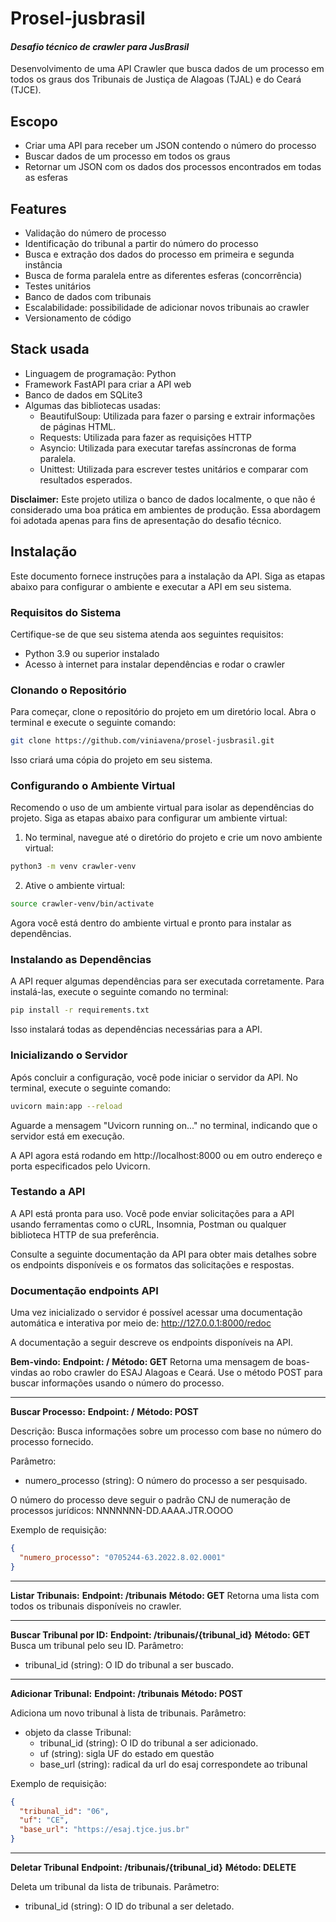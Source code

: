 # Prosel-jusbrasil

#### _Desafio técnico de crawler para JusBrasil_

Desenvolvimento de uma API Crawler que busca dados de um processo em todos os graus dos Tribunais de Justiça de Alagoas (TJAL) e do Ceará (TJCE).

## Escopo

- Criar uma API para receber um JSON contendo o número do processo
- Buscar dados de um processo em todos os graus
- Retornar um JSON com os dados dos processos encontrados em todas as esferas

## Features

- Validação do número de processo
- Identificação do tribunal a partir do número do processo
- Busca e extração dos dados do processo em primeira e segunda instância
- Busca de forma paralela entre as diferentes esferas (concorrência)
- Testes unitários
- Banco de dados com tribunais
- Escalabilidade: possibilidade de adicionar novos tribunais ao crawler
- Versionamento de código

## Stack usada

- Linguagem de programação: Python
- Framework FastAPI para criar a API web
- Banco de dados em SQLite3
- Algumas das bibliotecas usadas:
  - BeautifulSoup: Utilizada para fazer o parsing e extrair informações de páginas HTML.
  - Requests: Utilizada para fazer as requisições HTTP
  - Asyncio: Utilizada para executar tarefas assíncronas de forma paralela.
  - Unittest: Utilizada para escrever testes unitários e comparar com resultados esperados.

**Disclaimer:**
Este projeto utiliza o banco de dados localmente, o que não é considerado uma boa prática em ambientes de produção. Essa abordagem foi adotada apenas para fins de apresentação do desafio técnico.

## Instalação

Este documento fornece instruções para a instalação da API. Siga as etapas abaixo para configurar o ambiente e executar a API em seu sistema.

### Requisitos do Sistema

Certifique-se de que seu sistema atenda aos seguintes requisitos:

- Python 3.9 ou superior instalado
- Acesso à internet para instalar dependências e rodar o crawler

### Clonando o Repositório

Para começar, clone o repositório do projeto em um diretório local. Abra o terminal e execute o seguinte comando:

```bash
git clone https://github.com/viniavena/prosel-jusbrasil.git
```

Isso criará uma cópia do projeto em seu sistema.

### Configurando o Ambiente Virtual

Recomendo o uso de um ambiente virtual para isolar as dependências do projeto. Siga as etapas abaixo para configurar um ambiente virtual:

1. No terminal, navegue até o diretório do projeto e crie um novo ambiente virtual:

```bash
python3 -m venv crawler-venv
```

2. Ative o ambiente virtual:

```bash
source crawler-venv/bin/activate
```

Agora você está dentro do ambiente virtual e pronto para instalar as dependências.

### Instalando as Dependências

A API requer algumas dependências para ser executada corretamente. Para instalá-las, execute o seguinte comando no terminal:

```bash
pip install -r requirements.txt
```

Isso instalará todas as dependências necessárias para a API.

### Inicializando o Servidor

Após concluir a configuração, você pode iniciar o servidor da API. No terminal, execute o seguinte comando:

```bash
uvicorn main:app --reload
```

Aguarde a mensagem "Uvicorn running on..." no terminal, indicando que o servidor está em execução.

A API agora está rodando em http://localhost:8000 ou em outro endereço e porta especificados pelo Uvicorn.

### Testando a API

A API está pronta para uso. Você pode enviar solicitações para a API usando ferramentas como o cURL, Insomnia, Postman ou qualquer biblioteca HTTP de sua preferência.

Consulte a seguinte documentação da API para obter mais detalhes sobre os endpoints disponíveis e os formatos das solicitações e respostas.

### Documentação endpoints API

Uma vez inicializado o servidor é possível acessar uma documentação automática e interativa por meio de: http://127.0.0.1:8000/redoc

A documentação a seguir descreve os endpoints disponíveis na API.

**Bem-vindo:**
**Endpoint: /**
**Método: GET**
Retorna uma mensagem de boas-vindas ao robo crawler do ESAJ Alagoas e Ceará. Use o método POST para buscar informações usando o número do processo.

---

**Buscar Processo:**
**Endpoint: /**
**Método: POST**

Descrição: Busca informações sobre um processo com base no número do processo fornecido.

Parâmetro:

- numero_processo (string): O número do processo a ser pesquisado.

O número do processo deve seguir o padrão CNJ de numeração de processos jurídicos: NNNNNNN-DD.AAAA.JTR.OOOO

Exemplo de requisição:

```json
{
  "numero_processo": "0705244-63.2022.8.02.0001"
}
```

---

**Listar Tribunais:**
**Endpoint: /tribunais**
**Método: GET**
Retorna uma lista com todos os tribunais disponíveis no crawler.

---

**Buscar Tribunal por ID:**
**Endpoint: /tribunais/{tribunal_id}**
**Método: GET**
Busca um tribunal pelo seu ID.
Parâmetro:

- tribunal_id (string): O ID do tribunal a ser buscado.

---

**Adicionar Tribunal:**
**Endpoint: /tribunais**
**Método: POST**

Adiciona um novo tribunal à lista de tribunais.
Parâmetro:

- objeto da classe Tribunal:
  - tribunal_id (string): O ID do tribunal a ser adicionado.
  - uf (string): sigla UF do estado em questão
  - base_url (string): radical da url do esaj correspondete ao tribunal

Exemplo de requisição:

```json
{
  "tribunal_id": "06",
  "uf": "CE",
  "base_url": "https://esaj.tjce.jus.br"
}
```

---

**Deletar Tribunal**
**Endpoint: /tribunais/{tribunal_id}**
**Método: DELETE**

Deleta um tribunal da lista de tribunais.
Parâmetro:

- tribunal_id (string): O ID do tribunal a ser deletado.
